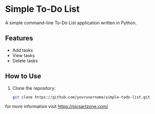 # Simple To-Do List

A simple command-line To-Do List application written in Python.

## Features

- Add tasks
- View tasks
- Delete tasks

## How to Use

1. Clone the repository:
   ```sh
   git clone https://github.com/yourusername/simple-todo-list.git
for more information visit https://picsartzone.com/

